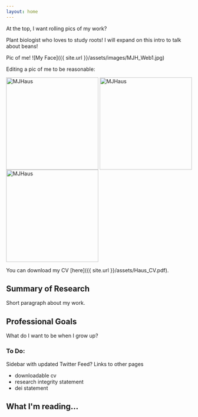 ```yaml
---
layout: home
---
```

At the top, I want rolling pics of my work?

Plant biologist who loves to study roots! I will expand on this intro to talk about beans!

Pic of me!
![My Face]({{ site.url }}/assets/images/MJH_Web1.jpg)

Editing a pic of me to be reasonable:

<img src="{{ site.url }}/assets/images/MJH_Web1.jpg" alt="MJHaus" title="My face" width="250" height="250" />

<div style="float: right">
	<img src="{{ site.url }}/assets/images/MJH_Web1.jpg" alt="MJHaus" title="My face" width="250" height="250" />
</div>
	
<img src="{{ site.url }}/assets/images/MJH_Web1.jpg" alt="MJHaus" title="My face" width="250" height="250" ALIGN=”left” HSPACE=”50” VSPACE=”50” />

You can download my CV [here]({{ site.url }}/assets/Haus_CV.pdf).

## Summary of Research

Short paragraph about my work.

## Professional Goals

What do I want to be when I grow up?

### To Do:
Sidebar with updated Twitter Feed?
Links to other pages
  - downloadable cv
  - research integrity statement
  - dei statement
  
## What I'm reading...
